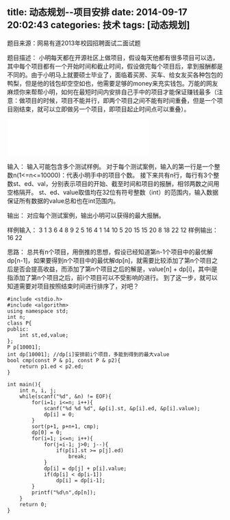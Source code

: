 title: 动态规划--项目安排
date: 2014-09-17 20:02:43
categories: 技术
tags: [动态规划]
---

题目来源：网易有道2013年校园招聘面试二面试题

题目描述：
小明每天都在开源社区上做项目，假设每天他都有很多项目可以选，其中每个项目都有一个开始时间和截止时间，假设做完每个项目后，拿到报酬都是不同的。由于小明马上就要硕士毕业了，面临着买房、买车、给女友买各种包包的鸭梨，但是他的钱包却空空如也，他需要足够的money来充实钱包。万能的网友麻烦你来帮帮小明，如何在最短时间内安排自己手中的项目才能保证赚钱最多（注意：做项目的时候，项目不能并行，即两个项目之间不能有时间重叠，但是一个项目刚结束，就可以立即做另一个项目，即项目起止时间点可以重叠）。

<!--more-->
<iframe frameborder="no" border="0" marginwidth="0" marginheight="0" width=330 height=86 src="//music.163.com/outchain/player?type=2&id=32628933&auto=1&height=66"></iframe>


输入：
输入可能包含多个测试样例。
对于每个测试案例，输入的第一行是一个整数n(1<=n<=10000)：代表小明手中的项目个数。
接下来共有n行，每行有3个整数st、ed、val，分别表示项目的开始、截至时间和项目的报酬，相邻两数之间用空格隔开。
st、ed、value取值均在32位有符号整数（int）的范围内，输入数据保证所有数据的value总和也在int范围内。

输出：
对应每个测试案例，输出小明可以获得的最大报酬。

样例输入：
3
1 3 6
4 8 9
2 5 16
4
1 14 10
5 20 15
15 20 8
18 22 12
样例输出：
16
22

思路：
总共有n个项目，用倒推的思想，假设已经知道第n-1个项目中的最优解dp[n-1]，如果要得到n个项目中的最优解dp[n]，就需要比较添加了第n个项目之后是否会提高收益，而添加了第n个项目之后的解是，value[n] + dp[i]，其中i是指添加了第n个项目之后，前i个项目可以不受影响的进行。
到了这一步，就可以知道需要对项目按照结束时间进行排序了，对吧？
```
#include <stdio.h>  
#include <algorithm>  
using namespace std;  
int n;  
class P{  
public:  
    int st,ed,value;  
};  
P p[10001];  
int dp[10001]; //dp[i]安排前i个项目，多能到得到的最大value  
bool cmp(const P & p1, const P & p2){  
    return p1.ed < p2.ed;  
}  
  
int main(){  
    int n, i, j;  
    while(scanf("%d", &n) != EOF){  
        for(i=1; i<=n; i++){  
            scanf("%d %d %d", &p[i].st, &p[i].ed, &p[i].value);  
            dp[i] = 0;  
        }  
        sort(p+1, p+n+1, cmp);  
        dp[0] = 0;  
        for(i=1; i<=n; i++){  
            for(j=i-1; j>0; j--){  
                if(p[i].st >= p[j].ed)  
                    break;  
            }  
            dp[i] = dp[j] + p[i].value;  
            if(dp[i] < dp[i-1])  
                dp[i] = dp[i-1];  
        }  
        printf("%d\n",dp[n]);  
    }  
    return 0;  
}  
```
